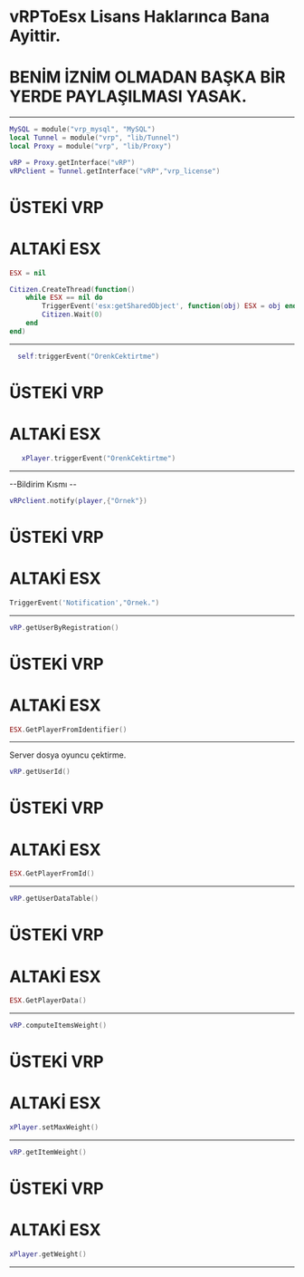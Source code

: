# vRPToEsx Lisans Haklarınca Bana Ayittir.
# BENİM İZNİM OLMADAN BAŞKA BİR YERDE PAYLAŞILMASI YASAK.

--------------------------------------------------------------------------------------------------

```lua
MySQL = module("vrp_mysql", "MySQL")
local Tunnel = module("vrp", "lib/Tunnel")
local Proxy = module("vrp", "lib/Proxy")

vRP = Proxy.getInterface("vRP")
vRPclient = Tunnel.getInterface("vRP","vrp_license")
```
# ÜSTEKİ VRP

# ALTAKİ ESX
```lua
ESX = nil

Citizen.CreateThread(function()
    while ESX == nil do
        TriggerEvent('esx:getSharedObject', function(obj) ESX = obj end)
        Citizen.Wait(0)
    end
end)
```

--------------------------------------------------------------------------------------------------

```lua
  self:triggerEvent("ÖrenkCektirtme")
```
# ÜSTEKİ VRP

# ALTAKİ ESX
```lua
   xPlayer.triggerEvent("ÖrenkCektirtme")
```

--------------------------------------------------------------------------------------------------
--Bildirim Kısmı --
```lua
vRPclient.notify(player,{"Örnek"})
```
# ÜSTEKİ VRP

# ALTAKİ ESX
```lua
TriggerEvent('Notification',"Örnek.")
```

--------------------------------------------------------------------------------------------------

```lua
vRP.getUserByRegistration()
```
# ÜSTEKİ VRP

# ALTAKİ ESX
```lua
ESX.GetPlayerFromIdentifier()
```
--------------------------------------------------------------------------------------------------

Server dosya oyuncu çektirme.
```lua
vRP.getUserId()
```
# ÜSTEKİ VRP

# ALTAKİ ESX
```lua
ESX.GetPlayerFromId()
```
--------------------------------------------------------------------------------------------------

```lua
vRP.getUserDataTable()
```
# ÜSTEKİ VRP

# ALTAKİ ESX
```lua
ESX.GetPlayerData()
```
--------------------------------------------------------------------------------------------------

```lua
vRP.computeItemsWeight()
```
# ÜSTEKİ VRP

# ALTAKİ ESX
```lua
xPlayer.setMaxWeight()
```
--------------------------------------------------------------------------------------------------

```lua
vRP.getItemWeight()
```
# ÜSTEKİ VRP

# ALTAKİ ESX
```lua
xPlayer.getWeight()
```
--------------------------------------------------------------------------------------------------




